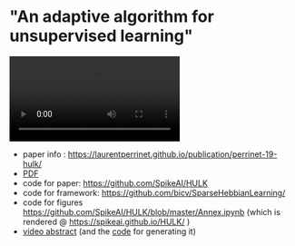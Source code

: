 # "An adaptive algorithm for unsupervised learning"


![video abstract](https://laurentperrinet.github.io/sciblog/files/2019-09-11_Perrinet19.mp4)
 
 * paper info : https://laurentperrinet.github.io/publication/perrinet-19-hulk/
 * [PDF](https://www.mdpi.com/2411-5150/3/3/47/pdf)
 * code for paper: https://github.com/SpikeAI/HULK
 * code for framework: https://github.com/bicv/SparseHebbianLearning/
 * code for figures https://github.com/SpikeAI/HULK/blob/master/Annex.ipynb (which is rendered @ https://spikeai.github.io/HULK/ )
 * [video abstract](https://laurentperrinet.github.io/sciblog/files/2019-09-11_Perrinet19.mp4) (and the [code](https://laurentperrinet.github.io/sciblog/posts/2019-09-11_video-abstract-vision.html) for generating it)

